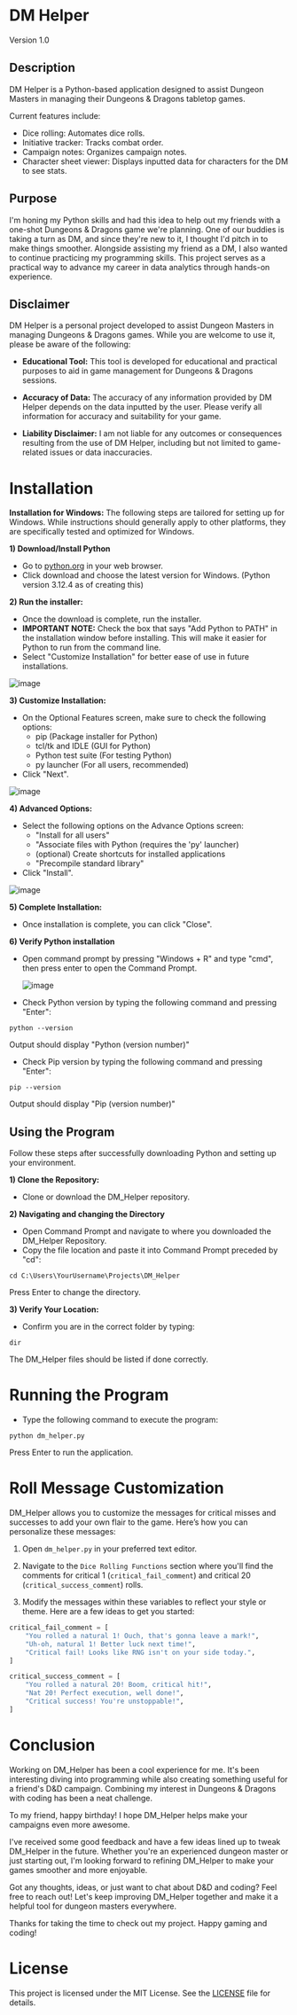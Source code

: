 # DM Helper

Version 1.0

## Description
DM Helper is a Python-based application designed to assist Dungeon Masters in managing their Dungeons & Dragons tabletop games.

Current features include:
- Dice rolling: Automates dice rolls.
- Initiative tracker: Tracks combat order.
- Campaign notes: Organizes campaign notes.
- Character sheet viewer: Displays inputted data for characters for the DM to see stats.

## Purpose
I'm honing my Python skills and had this idea to help out my friends with a one-shot Dungeons & Dragons game we're planning. One of our buddies is taking a turn as DM, and since they're new to it, I thought I'd pitch in to make things smoother. Alongside assisting my friend as a DM, I also wanted to continue practicing my programming skills. This project serves as a practical way to advance my career in data analytics through hands-on experience.

## Disclaimer
DM Helper is a personal project developed to assist Dungeon Masters in managing Dungeons & Dragons games. While you are welcome to use it, please be aware of the following:

- **Educational Tool:** This tool is developed for educational and practical purposes to aid in game management for Dungeons & Dragons sessions.

- **Accuracy of Data:** The accuracy of any information provided by DM Helper depends on the data inputted by the user. Please verify all information for accuracy and suitability for your game.

- **Liability Disclaimer:** I am not liable for any outcomes or consequences resulting from the use of DM Helper, including but not limited to game-related issues or data inaccuracies.

# Installation
**Installation for Windows:** The following steps are tailored for setting up for Windows. While instructions should generally apply to other platforms, they are specifically tested and optimized for Windows.

**1) Download/Install Python**
- Go to [python.org](https://www.python.org/) in your web browser.
- Click download and choose the latest version for Windows. (Python version 3.12.4 as of creating this)

**2) Run the installer:**
- Once the download is complete, run the installer.
- **IMPORTANT NOTE:** Check the box that says "Add Python to PATH" in the installation window before installing. This will make it easier for Python to run from the command line.
- Select "Customize Installation" for better ease of use in future installations.
  
![image](https://github.com/user-attachments/assets/042390a8-37f5-489b-9b9f-01fa8704b2e8)

**3) Customize Installation:**
- On the Optional Features screen, make sure to check the following options:
  - pip (Package installer for Python)
  - tcl/tk and IDLE (GUI for Python)
  - Python test suite (For testing Python)
  - py launcher (For all users, recommended)
- Click "Next".

![image](https://github.com/user-attachments/assets/4e46d889-453c-4529-b953-02224fd6c1a5)

**4) Advanced Options:**
- Select the following options on the Advance Options screen:
  - "Install for all users"
  - "Associate files with Python (requires the 'py' launcher)
  - (optional) Create shortcuts for installed applications
  - "Precompile standard library"
- Click "Install".

![image](https://github.com/user-attachments/assets/1ba58e56-6933-485a-948a-677f0978ab6e)

**5) Complete Installation:**
- Once installation is complete, you can click "Close".

**6) Verify Python installation**
- Open command prompt by pressing "Windows + R" and type "cmd", then press enter to open the Command Prompt.
  
  ![image](https://github.com/user-attachments/assets/07553af0-2dbf-421c-906d-0728558d8876)

- Check Python version by typing the following command and pressing "Enter":
```
python --version
```
Output should display "Python (version number)"

- Check Pip version by typing the following command and pressing "Enter":
```
pip --version
```
Output should display "Pip (version number)"

## Using the Program

Follow these steps after successfully downloading Python and setting up your environment.

**1) Clone the Repository:**
- Clone or download the DM_Helper repository.

**2) Navigating and changing the Directory**
- Open Command Prompt and navigate to where you downloaded the DM_Helper Repository.
- Copy the file location and paste it into Command Prompt preceded by "cd":
```
cd C:\Users\YourUsername\Projects\DM_Helper
```
Press Enter to change the directory.

**3) Verify Your Location:**
- Confirm you are in the correct folder by typing:
```
dir
```
The DM_Helper files should be listed if done correctly.

# Running the Program
- Type the following command to execute the program:
```
python dm_helper.py
```
Press Enter to run the application.

# Roll Message Customization
DM_Helper allows you to customize the messages for critical misses and successes to add your own flair to the game. Here’s how you can personalize these messages:

1. Open `dm_helper.py` in your preferred text editor.

2. Navigate to the `Dice Rolling Functions` section where you'll find the comments for critical 1 (`critical_fail_comment`) and critical 20 (`critical_success_comment`) rolls.

3. Modify the messages within these variables to reflect your style or theme. Here are a few ideas to get you started:

```python
critical_fail_comment = [
    "You rolled a natural 1! Ouch, that's gonna leave a mark!",
    "Uh-oh, natural 1! Better luck next time!",
    "Critical fail! Looks like RNG isn't on your side today.",
]

critical_success_comment = [
    "You rolled a natural 20! Boom, critical hit!",
    "Nat 20! Perfect execution, well done!",
    "Critical success! You're unstoppable!",
]
```

# Conclusion

Working on DM_Helper has been a cool experience for me. It's been interesting diving into programming while also creating something useful for a friend's D&D campaign. Combining my interest in Dungeons & Dragons with coding has been a neat challenge.

To my friend, happy birthday! I hope DM_Helper helps make your campaigns even more awesome.

I've received some good feedback and have a few ideas lined up to tweak DM_Helper in the future. Whether you're an experienced dungeon master or just starting out, I'm looking forward to refining DM_Helper to make your games smoother and more enjoyable.

Got any thoughts, ideas, or just want to chat about D&D and coding? Feel free to reach out! Let's keep improving DM_Helper together and make it a helpful tool for dungeon masters everywhere.

Thanks for taking the time to check out my project. Happy gaming and coding!

# License

This project is licensed under the MIT License. See the [LICENSE](https://github.com/JLeData/DM-Helper/blob/main/dm_helper/LICENSE) file for details.

